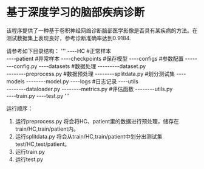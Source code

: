 # 基于深度学习的脑部疾病诊断
该程序提供了一种基于卷积神经网络诊断脑部医学影像是否具有某疾病的方法。在测试数据集上表现良好，参考诊断准确率达到0.9184.

请参考如下目录结构：
''' 
----HC                     #正常样本       
----patient                #异常样本
----checkpoints            #保存模型
----configs                #参数配置
--------config.py
----datasets               #数据处理
---------dataset.py        
--------preprocess.py      #数据预处理
--------splitdata.py       #划分测试集
----models
--------model.py
----logs                   #日志记录
----utils                  
--------dataloader.py
--------metrics.py         #评估函数
--------utils.py           
----train.py
----test.py
'''

运行顺序：
1. 运行preprocess.py
   将会将HC、patient里的数据进行预处理，储存在train/HC,train/patient内。
2. 运行splitdata.py
   将会从train/HC,train/patient中划分出测试集test/HC,test/patient。
3. 运行train.py
4. 运行test.py
